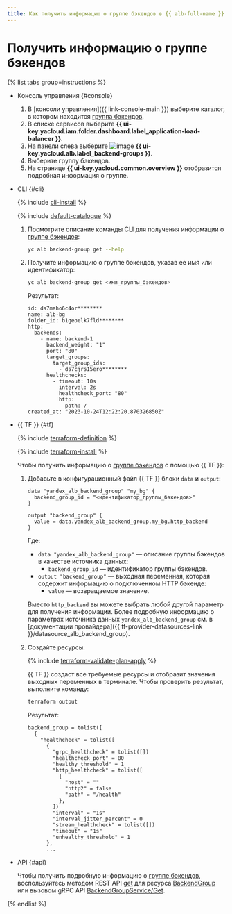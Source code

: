```yaml
---
title: Как получить информацию о группе бэкендов в {{ alb-full-name }}
---
```


# Получить информацию о группе бэкендов

{% list tabs group=instructions %}

- Консоль управления {#console}

  1. В [консоли управления]({{ link-console-main }}) выберите каталог, в котором находится [группа бэкендов](../concepts/backend-group.md).
  1. В списке сервисов выберите **{{ ui-key.yacloud.iam.folder.dashboard.label_application-load-balancer }}**.
  1. На панели слева выберите ![image](../../_assets/console-icons/cubes-3-overlap.svg) **{{ ui-key.yacloud.alb.label_backend-groups }}**.
  1. Выберите группу бэкендов.
  1. На странице **{{ ui-key.yacloud.common.overview }}** отобразится подробная информация о группе.

- CLI {#cli}

  {% include [cli-install](../../_includes/cli-install.md) %}

  {% include [default-catalogue](../../_includes/default-catalogue.md) %}

  1. Посмотрите описание команды CLI для получения информации о [группе бэкендов](../concepts/backend-group.md):

      ```bash
      yc alb backend-group get --help
      ```

  1. Получите информацию о группе бэкендов, указав ее имя или идентификатор:

      ```bash
      yc alb backend-group get <имя_группы_бэкендов>
      ```

      Результат:

      ```text
      id: ds7maho6c4or********
      name: alb-bg
      folder_id: b1geoelk7fld********
      http:
        backends:
          - name: backend-1
            backend_weight: "1"
            port: "80"
            target_groups:
              target_group_ids:
                - ds7cjrs15ero********
            healthchecks:
              - timeout: 10s
                interval: 2s
                healthcheck_port: "80"
                http:
                  path: /
      created_at: "2023-10-24T12:22:20.870326850Z"
      ```

- {{ TF }} {#tf}

  {% include [terraform-definition](../../_tutorials/_tutorials_includes/terraform-definition.md) %}

  {% include [terraform-install](../../_includes/terraform-install.md) %}

  Чтобы получить информацию о [группе бэкендов](../concepts/backend-group.md) с помощью {{ TF }}:

  1. Добавьте в конфигурационный файл {{ TF }} блоки `data` и `output`:

      ```hcl
      data "yandex_alb_backend_group" "my_bg" {
        backend_group_id = "<идентификатор_группы_бэкендов>"
      }

      output "backend_group" {
        value = data.yandex_alb_backend_group.my_bg.http_backend
      }
      ```

      Где:
      * `data "yandex_alb_backend_group"` — описание группы бэкендов в качестве источника данных:
        * `backend_group_id` — идентификатор группы бэкендов.
      * `output "backend_group"` — выходная переменная, которая содержит информацию о подключенном HTTP бэкенде:
        * `value` — возвращаемое значение.

      Вместо `http_backend` вы можете выбрать любой другой параметр для получения информации. Более подробную информацию о параметрах источника данных `yandex_alb_backend_group` см. в [документации провайдера]({{ tf-provider-datasources-link }}/datasource_alb_backend_group).

  1. Создайте ресурсы:

      {% include [terraform-validate-plan-apply](../../_tutorials/_tutorials_includes/terraform-validate-plan-apply.md) %}

      {{ TF }} создаст все требуемые ресурсы и отобразит значения выходных переменных в терминале. Чтобы проверить результат, выполните команду:

      ```bash
      terraform output
      ```

      Результат:

      ```text
      backend_group = tolist([
        {
          "healthcheck" = tolist([
            {
              "grpc_healthcheck" = tolist([])
              "healthcheck_port" = 80
              "healthy_threshold" = 1
              "http_healthcheck" = tolist([
                {
                  "host" = ""
                  "http2" = false
                  "path" = "/health"
                },
              ])
              "interval" = "1s"
              "interval_jitter_percent" = 0
              "stream_healthcheck" = tolist([])
              "timeout" = "1s"
              "unhealthy_threshold" = 1
            },
            ...
      ```

- API {#api}

  Чтобы получить подробную информацию о [группе бэкендов](../concepts/backend-group.md), воспользуйтесь методом REST API [get](../api-ref/BackendGroup/get.md) для ресурса [BackendGroup](../api-ref/BackendGroup/index.md) или вызовом gRPC API [BackendGroupService/Get](../api-ref/grpc/backend_group_service.md#Get).

{% endlist %}
